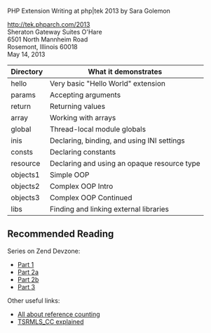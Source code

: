 PHP Extension Writing at php|tek 2013 by Sara Golemon

http://tek.phparch.com/2013<br/>
Sheraton Gateway Suites O'Hare<br/>
6501 North Mannheim Road<br/>
Rosemont, Illinois 60018<br/>
May 14, 2013

Directory | What it demonstrates
--- | ---
hello | Very basic "Hello World" extension
params | Accepting arguments
return | Returning values
array | Working with arrays
global | Thread-local module globals
inis | Declaring, binding, and using INI settings
consts | Declaring constants
resource | Declaring and using an opaque resource type
objects1 | Simple OOP
objects2 | Complex OOP Intro
objects3 | Complex OOP Continued
libs | Finding and linking external libraries

Recommended Reading
---

Series on Zend Devzone:

* [Part 1](http://devzone.zend.com/article/1021-Extension-Writing-Part-I-Introduction-to-PHP-and-Zend)
* [Part 2a](http://devzone.zend.com/article/1022-Extension-Writing-Part-II-Parameters-Arrays-and-ZVALs)
* [Part 2b](http://devzone.zend.com/article/1022-Extension-Writing-Part-II-Parameters-Arrays-and-ZVALs-continued)
* [Part 3](http://devzone.zend.com/article/1024-Extension-Writing-Part-III-Resources)


Other useful links:

* [All about reference counting](http://blog.golemon.com/2007/01/youre-being-lied-to.html)
* [TSRMLS_CC explained](http://blog.golemon.com/2006/06/what-heck-is-tsrmlscc-anyway.html)
